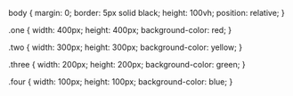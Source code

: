 body {
  margin: 0;
  border: 5px solid black;
  height: 100vh;
  position: relative;
}

.one {
  width: 400px;
  height: 400px;
  background-color: red;
}

.two {
  width: 300px;
  height: 300px;
  background-color: yellow;
}

.three {
  width: 200px;
  height: 200px;
  background-color: green;
}

.four {
  width: 100px;
  height: 100px;
  background-color: blue;
}